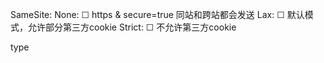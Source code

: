 SameSite:
      None: 
        ☐ https & secure=true 同站和跨站都会发送
      Lax:
        ☐ 默认模式，允许部分第三方cookie
      Strict:
        ☐ 不允许第三方cookie

 type 
